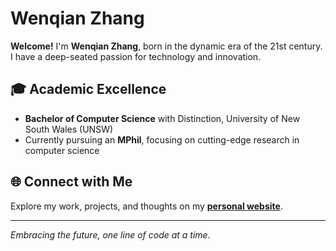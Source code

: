 # Wenqian Zhang

**Welcome!** I'm **Wenqian Zhang**, born in the dynamic era of the 21st century. I have a deep-seated passion for technology and innovation.

## 🎓 Academic Excellence
- **Bachelor of Computer Science** with Distinction, University of New South Wales (UNSW)
- Currently pursuing an **MPhil**, focusing on cutting-edge research in computer science

## 🌐 Connect with Me
Explore my work, projects, and thoughts on my [**personal website**](https://wenqian.me).

---

*Embracing the future, one line of code at a time.*
